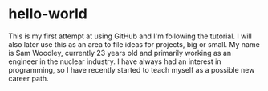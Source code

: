 # hello-world
This is my first attempt at using GitHub and I'm following the tutorial. I will also later use this as an area to file ideas for projects, big or small.
My name is Sam Woodley, currently 23 years old and primarily working as an engineer in the nuclear industry. I have always had an interest in programming, so I have recently started to teach myself as a possible new career path.
